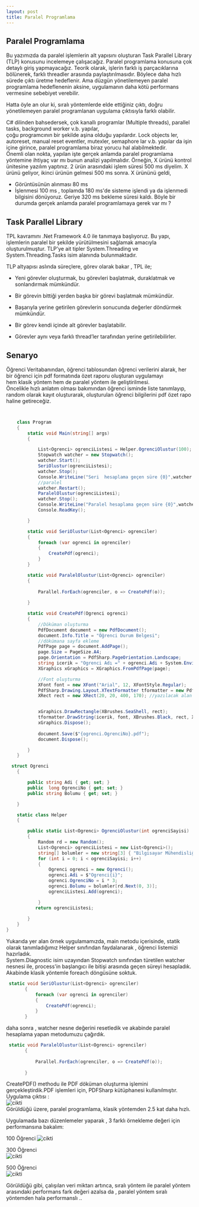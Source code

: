 ```yaml
---
layout: post
title: Paralel Programlama
---  
```


## Paralel Programlama ##  

Bu yazımızda da paralel işlemlerin alt yapısını oluşturan Task Parallel Library (TLP) konusunu incelemeye çalışacağız. Paralel programlama konusuna çok detaylı giriş yapmayacağız.
Teorik olarak, işlerin farklı iş parçacıklarına bölünerek, farklı threadler arasında paylaştırılmasıdır. Böylece daha hızlı sürede çıktı üretme hedeflenir. Ama düzgün yönetilemeyen paralel programlama hedeflenenin aksine, uygulamanın daha kötü performans vermesine sebebiyet verebilir.  

Hatta öyle an olur ki, sıralı yöntemlerde elde ettiğiniz çıktı, doğru yönetilemeyen paralel programlanan uygulama çıktısıyla farklı olabilir.  

 C# dilinden bahsedersek, çok kanallı programlar (Multiple threads), parallel tasks, background worker v.b. yapılar,   
  çoğu programcının bir şekilde aşina olduğu yapılardır.  Lock objects ler, autoreset, manual reset eventler, mutexler, semaphore lar v.b. yapılar da işin içine girince, paralel programlama biraz yorucu hal alabilmektedir.  
  Önemli olan nokta, yapılan işte gerçek anlamda paralel programlama yöntemine ihtiyaç var mı bunun analizi yapılmalıdır. Örneğin, 
  X ürünü kontrol ünitesine yazılım yaptınız. 2 ürün arasındaki işlem süresi 500 ms diyelim. X ürünü geliyor, ikinci ürünün gelmesi 500 ms sonra. X ürününü geldi,   
  - Görüntüsünün alınması 80 ms 
  - İşlenmesi 100 ms  , toplamda 180 ms'de sisteme işlendi ya da işlenmedi bilgisini dönüyoruz. Geriye 320 ms bekleme süresi kaldı. Böyle bir durumda gerçek anlamda paralel programlamaya gerek var mı ?   
    
 ## Task Parallel Library ##  
 
TPL kavramını .Net Framework 4.0 ile tanımaya başlıyoruz. Bu yapı, işlemlerin paralel bir şekilde yürütülmesini sağlamak amacıyla oluşturulmuştur. TLP’ye ait tipler System.Threading ve System.Threading.Tasks isim alanında bulunmaktadır.

TLP altyapısı aslında süreçlere, görev olarak bakar , TPL ile;  


- Yeni görevler oluşturmak, bu görevleri başlatmak, duraklatmak ve sonlandırmak mümkündür.  
- Bir görevin bittiği yerden başka bir görevi başlatmak mümkündür.  

- Başarıyla yerine getirilen görevlerin sonucunda değerler döndürmek mümkündür.  

- Bir görev kendi içinde alt görevler başlatabilir.  

- Görevler aynı veya farklı thread’ler tarafından yerine getirilebilirler.  

## Senaryo ##
Öğrenci Veritabanından, öğrenci tablosundan öğrenci verilerini alarak, her bir öğrenci için pdf formatında özet raporu oluşturan uygulamayı  
hem klasik yöntem hem de paralel yöntem ile geliştirilmesi.  
Öncelikle hızlı anlatım olması bakımından öğrenci isminde liste tanımlayıp, random olarak kayıt oluşturarak, oluşturulan öğrenci bilgilerini pdf özet rapo haline getireceğiz. 

``` c#


    class Program
    {
        static void Main(string[] args)
        {

            List<Ogrenci> ogrenciListesi = Helper.OgrenciOlustur(100);
            Stopwatch watcher = new Stopwatch();
            watcher.Start();
            SeriOlustur(ogrenciListesi);
            watcher.Stop();
            Console.WriteLine("Seri  hesaplama geçen süre {0}",watcher.ElapsedMilliseconds);
            //paralel
            watcher.Restart();
            ParalelOlustur(ogrenciListesi);
            watcher.Stop();
            Console.WriteLine("Paralel hesaplama geçen süre {0}",watcher.ElapsedMilliseconds);
            Console.ReadKey();

        }

        static void SeriOlustur(List<Ogrenci> ogrenciler)
        {
            foreach (var ogrenci in ogrenciler)
            {
                CreatePdf(ogrenci);
            }
        }

        static void ParalelOlustur(List<Ogrenci> ogrenciler)
        {
         
            Parallel.ForEach(ogrenciler, o => CreatePdf(o));
        
        }

        static void CreatePdf(Ogrenci ogrenci)
        {   
            //Döküman oluşturma
            PdfDocument document = new PdfDocument();
            document.Info.Title = "Öğrenci Durum Belgesi";
            //dökümana sayfa ekleme
            PdfPage page = document.AddPage();
            page.Size = PageSize.A4;
            page.Orientation = PdfSharp.PageOrientation.Landscape;
            string icerik = "Ogrenci Adı =" + ogrenci.Adi + System.Environment.NewLine + "Öğrenci NO=" + ogrenci.OgrenciNo + System.Environment.NewLine + "Bölümü=" + ogrenci.Bolumu;
            XGraphics xGraphics = XGraphics.FromPdfPage(page);

            //Font oluşturma
            XFont font = new XFont("Arial", 12, XFontStyle.Regular);
            PdfSharp.Drawing.Layout.XTextFormatter tformatter = new PdfSharp.Drawing.Layout.XTextFormatter(xGraphics);
            XRect rect = new XRect(20, 20, 400, 170); //yazılacak alan koordinatları


            xGraphics.DrawRectangle(XBrushes.SeaShell, rect);
            tformatter.DrawString(icerik, font, XBrushes.Black, rect, XStringFormats.TopLeft);
            xGraphics.Dispose();
           
            document.Save($"{ogrenci.OgrenciNo}.pdf");
            document.Dispose();

        }
    }

  struct Ogrenci
    {

        public string Adi { get; set; }
        public  long OgrenciNo { get; set; }
        public string Bolumu { get; set; }

    }

    static class Helper
    {

        public static List<Ogrenci> OgrenciOlustur(int ogrenciSayisi)
        {
            Random rd = new Random();
            List<Ogrenci> ogrenciListesi = new List<Ogrenci>();
            string[] bolumler = new string[3] { "Bilgisayar Mühendisliği", "Kimya", "Tıp" };
            for (int i = 0; i < ogrenciSayisi; i++)
            {
                Ogrenci ogrenci = new Ogrenci();
                ogrenci.Adi = $"Ogrenci{i}";
                ogrenci.OgrenciNo = i * 3;
                ogrenci.Bolumu = bolumler[rd.Next(0, 3)];
                ogrenciListesi.Add(ogrenci);

            }
           return ogrenciListesi; 
           
        }
    }
}


```  
Yukarıda yer alan örnek uygulamamızda, main metodu içerisinde, statik olarak tanımladığımız Helper sınıfından faydalanarak , öğrenci listemizi hazırladık.  
System.Diagnostic isim uzayından Stopwatch sınıfından türetilen watcher nesnesi ile, process'in başlangıcı ile bitişi arasında geçen süreyi hesapladık.  
 Akabinde  klasik yöntemle foreach döngüsüne soktuk.  
 ``` c#
  static void SeriOlustur(List<Ogrenci> ogrenciler)
        {
            foreach (var ogrenci in ogrenciler)
            {
                CreatePdf(ogrenci);
            }
        }
 ```
 daha sonra , watcher nesne değerini resetledik ve akabinde paralel hesaplama yapan metodumuzu çağırdık.  
 ``` c#
  static void ParalelOlustur(List<Ogrenci> ogrenciler)
        {
         
            Parallel.ForEach(ogrenciler, o => CreatePdf(o));
        
        }
 ```
 
CreatePDF() methodu ile PDF döküman oluşturma işlemini gerçekleştirdik.PDF işlemleri için, PDFSharp kütüphanesi kullanılmıştır.   
Uygulama çıktısı :     
![cikti](/images/consolParalel.png)   
Görüldüğü üzere, paralel programlama, klasik yöntemden 2.5 kat daha hızlı. 

Uygulamada bazı düzenlemeler yaparak , 3 farklı örnekleme değeri için performansına bakalım:  

100 Öğrenci 
![cikti](/images/consolParalel100.png)  

300 Öğrenci   
![cikti](/images/consolParalel300.png)  

500 Öğrenci   
![cikti](/images/consolParalel500.png)  

Görüldüğü gibi, çalışılan veri miktarı artınca, sıralı yöntem ile paralel yöntem arasındaki performans fark değeri azalsa da , paralel yöntem sıralı yöntemden hala performanslı .. 


 


